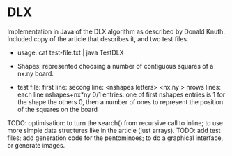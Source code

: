 # DLX
Implementation in Java of the DLX algorithm as described by Donald Knuth. 
Included copy of the article that describes it, and two test files.

- usage: cat test-file.txt | java TestDLX
- Shapes: represented choosing a number of contiguous squares of a nx.ny board.

- test file: first line: <nshapes> <nrows> <nx> <ny>
             secong line: <nshapes <symbol> letters> <nx.ny <figures>> 
             nrows lines:
                 each line nshapes+nx*ny 0/1 entries:
                     one of first nshapes entries is 1 for the shape the others 0,
                     then a number of ones to represent the position of the squares on the board

TODO: optimisation: to turn the search() from recursive call to inline; to use more simple data structures like in the article (just arrays).
TODO: add test files; add generation code for the pentominoes; to do a graphical interface, or generate images.
